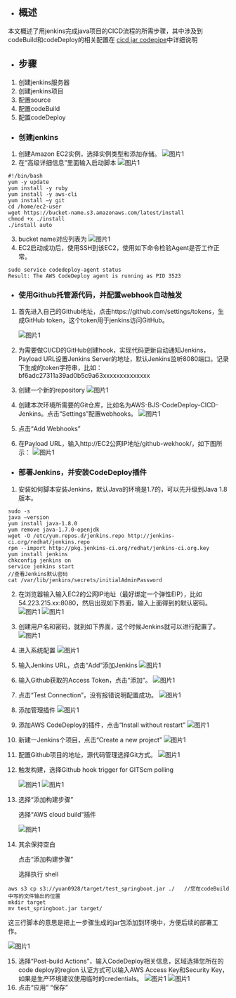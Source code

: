 - ## 概述
本文概述了用jenkins完成java项目的CICD流程的所需步骤，其中涉及到codeBuild和codeDeploy的相关配置在 [cicd jar codepipe](https://github.com/yuan00yuan/quickstart-guide/blob/master/cicd%20jar%20codepipe.md)中详细说明
- ## 步骤
1. 创建jenkins服务器
2. 创建jenkins项目
3. 配置source
4. 配置codeBuild
5. 配置codeDeploy

- ### 创建jenkins
1. 创建Amazon EC2实例，选择实例类型和添加存储。
   ![图片1](https://s3.cn-north-1.amazonaws.com.cn/chinalabs/assets/cicd-jar-jenkins/jar-jenkins-1.png)
2. 在“高级详细信息”里面输入启动脚本
   ![图片1](https://s3.cn-north-1.amazonaws.com.cn/chinalabs/assets/cicd-jar-jenkins/jar-jenkins-2.png)

```
#!/bin/bash
yum -y update
yum install -y ruby
yum install -y aws-cli
yum install –y git
cd /home/ec2-user
wget https://bucket-name.s3.amazonaws.com/latest/install
chmod +x ./install
./install auto

```
3. bucket name对应列表为
    ![图片1](https://s3.cn-north-1.amazonaws.com.cn/chinalabs/assets/cicd-jar-jenkins/jar-jenkins-3.png)
4.  EC2启动成功后，使用SSH到该EC2，使用如下命令检验Agent是否工作正常。

```
sudo service codedeploy-agent status
Result: The AWS CodeDeploy agent is running as PID 3523

```
- ### 使用Github托管源代码，并配置webhook自动触发
1. 首先进入自己的Github地址，点击https://github.com/settings/tokens，生成GitHub token，这个token用于jenkins访问GitHub。

    ![图片1](https://s3.cn-north-1.amazonaws.com.cn/chinalabs/assets/cicd-jar-jenkins/jar-jenkins-4.png)
2. 为需要做CI/CD的GitHub创建hook，实现代码更新自动通知Jenkins，Payload URL设置Jenkins Server的地址，默认Jenkins监听8080端口。记录下生成的token字符串，比如： bf6adc27311a39ad0b5c9a63xxxxxxxxxxxxxx
3. 创建一个新的repository
   ![图片1](https://s3.cn-north-1.amazonaws.com.cn/chinalabs/assets/cicd-jar-jenkins/jar-jenkins-5.png)
4. 创建本次环境所需要的Git仓库，比如名为AWS-BJS-CodeDeploy-CICD-Jenkins。点击“Settings”配置webhooks。
   ![图片1](https://s3.cn-north-1.amazonaws.com.cn/chinalabs/assets/cicd-jar-jenkins/jar-jenkins-6.png)
5. 点击“Add Webhooks”
6. 在Payload URL，输入http://EC2公网IP地址/github-wekhook/，如下图所示：
    ![图片1](https://s3.cn-north-1.amazonaws.com.cn/chinalabs/assets/cicd-jar-jenkins/jar-jenkins-7.png)
- ### 部署Jenkins，并安装CodeDeploy插件
1. 安装如何脚本安装Jenkins，默认Java的环境是1.7的，可以先升级到Java 1.8版本。

```
sudo -s
java –version
yum install java-1.8.0
yum remove java-1.7.0-openjdk
wget -O /etc/yum.repos.d/jenkins.repo http://jenkins-ci.org/redhat/jenkins.repo
rpm --import http://pkg.jenkins-ci.org/redhat/jenkins-ci.org.key
yum install jenkins
chkconfig jenkins on
service jenkins start
//查看Jenkins默认密码
cat /var/lib/jenkins/secrets/initialAdminPassword

```
2. 在浏览器输入输入EC2的公网IP地址（最好绑定一个弹性EIP），比如54.223.215.xx:8080，然后出现如下界面，输入上面得到的默认密码。
     ![图片1](https://s3.cn-north-1.amazonaws.com.cn/chinalabs/assets/cicd-jar-jenkins/jar-jenkins-8.png)
     ![图片1](https://s3.cn-north-1.amazonaws.com.cn/chinalabs/assets/cicd-jar-jenkins/jar-jenkins-9.png)
3. 创建用户名和密码，就到如下界面，这个时候Jenkins就可以进行配置了。
     ![图片1](https://s3.cn-north-1.amazonaws.com.cn/chinalabs/assets/cicd-jar-jenkins/jar-jenkins-10.png)
4. 进入系统配置
     ![图片1](https://s3.cn-north-1.amazonaws.com.cn/chinalabs/assets/cicd-jar-jenkins/jar-jenkins-11.png)
5. 输入Jenkins URL，点击“Add”添加Jenkins
     ![图片1](https://s3.cn-north-1.amazonaws.com.cn/chinalabs/assets/cicd-jar-jenkins/jar-jenkins-12.png)
6. 输入Github获取的Access Token，点击“添加”。
     ![图片1](https://s3.cn-north-1.amazonaws.com.cn/chinalabs/assets/cicd-jar-jenkins/jar-jenkins-13.png)
7. 点击“Test Connection”，没有报错说明配置成功。
     ![图片1](https://s3.cn-north-1.amazonaws.com.cn/chinalabs/assets/cicd-jar-jenkins/jar-jenkins-14.png)
8. 添加管理插件
     ![图片1](https://s3.cn-north-1.amazonaws.com.cn/chinalabs/assets/cicd-jar-jenkins/jar-jenkins-15.png)
9. 添加AWS CodeDeploy的插件，点击“Install without restart”
     ![图片1](https://s3.cn-north-1.amazonaws.com.cn/chinalabs/assets/cicd-jar-jenkins/jar-jenkins-16.png)
10. 新建一Jenkins个项目，点击“Create a new project”
     ![图片1](https://s3.cn-north-1.amazonaws.com.cn/chinalabs/assets/cicd-jar-jenkins/jar-jenkins-17.png)
11. 配置Github项目的地址，源代码管理选择Git方式。
     ![图片1](https://s3.cn-north-1.amazonaws.com.cn/chinalabs/assets/cicd-jar-jenkins/jar-jenkins-18.png)
12. 触发构建，选择Github hook trigger for GITScm polling

     ![图片1](https://s3.cn-north-1.amazonaws.com.cn/chinalabs/assets/cicd-jar-jenkins/jar-jenkins-19.png)
     ![图片1](https://s3.cn-north-1.amazonaws.com.cn/chinalabs/assets/cicd-jar-jenkins/jar-jenkins-20.png)
13. 选择“添加构建步骤”

    选择“AWS cloud build”插件
    
    ![图片1](https://s3.cn-north-1.amazonaws.com.cn/chinalabs/assets/cicd-jar-jenkins/jar-jenkins-21.png)
14. 其余保持空白

    点击“添加构建步骤”
    
    选择执行 shell
    
    
```
aws s3 cp s3://yuan0928/target/test_springboot.jar ./   //您在codeBuild中写的文件输出的位置
mkdir target
mv test_springboot.jar target/

```

   这三行脚本的意思是把上一步骤生成的jar包添加到环境中，方便后续的部署工作。
   
   ![图片1](https://s3.cn-north-1.amazonaws.com.cn/chinalabs/assets/cicd-jar-jenkins/jar-jenkins-22.png)
    
15. 选择“Post-build Actions”，输入CodeDeploy相关信息，区域选择您所在的code deploy的region
认证方式可以输入AWS Access Key和Security Key，如果是生产环境建议使用临时的credentials。
     ![图片1](https://s3.cn-north-1.amazonaws.com.cn/chinalabs/assets/cicd-jar-jenkins/jar-jenkins-23.png)
      ![图片1](https://s3.cn-north-1.amazonaws.com.cn/chinalabs/assets/cicd-jar-jenkins/jar-jenkins-24.png)
16. 点击“应用” “保存”
